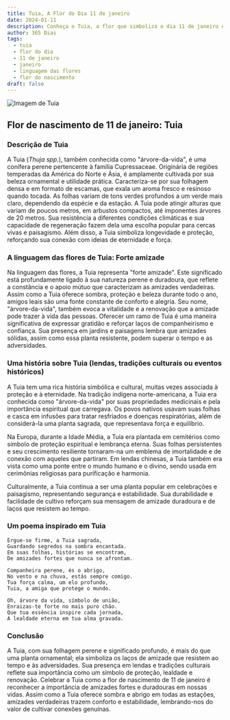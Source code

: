 ```yaml
---
title: Tuia, A Flor do Dia 11 de janeiro
date: 2024-01-11
description: Conheça o Tuia, a flor que simboliza o dia 11 de janeiro e seu significado 'Forte amizade'. Explore a beleza e o simbolismo desta flor encantadora.
author: 365 Dias
tags:
  - tuia
  - flor do dia
  - 11 de janeiro
  - janeiro
  - linguagem das flores
  - flor do nascimento
draft: false
---
```


![Imagem de Tuia](https://cdn.pixabay.com/photo/2017/08/25/18/32/wood-2680999_1280.jpg#center)


## Flor de nascimento de 11 de janeiro: Tuia

### Descrição de Tuia

A Tuia (_Thuja spp._), também conhecida como "árvore-da-vida", é uma conífera perene pertencente à família Cupressaceae. Originária de regiões temperadas da América do Norte e Ásia, é amplamente cultivada por sua beleza ornamental e utilidade prática. Caracteriza-se por sua folhagem densa e em formato de escamas, que exala um aroma fresco e resinoso quando tocada. As folhas variam de tons verdes profundos a um verde mais claro, dependendo da espécie e da estação. A Tuia pode atingir alturas que variam de poucos metros, em arbustos compactos, até imponentes árvores de 20 metros. Sua resistência a diferentes condições climáticas e sua capacidade de regeneração fazem dela uma escolha popular para cercas vivas e paisagismo. Além disso, a Tuia simboliza longevidade e proteção, reforçando sua conexão com ideias de eternidade e força.

### A linguagem das flores de Tuia: Forte amizade

Na linguagem das flores, a Tuia representa "forte amizade". Este significado está profundamente ligado à sua natureza perene e duradoura, que reflete a constância e o apoio mútuo que caracterizam as amizades verdadeiras. Assim como a Tuia oferece sombra, proteção e beleza durante todo o ano, amigos leais são uma fonte constante de conforto e alegria. Seu nome, "árvore-da-vida", também evoca a vitalidade e a renovação que a amizade pode trazer à vida das pessoas. Oferecer um ramo de Tuia é uma maneira significativa de expressar gratidão e reforçar laços de companheirismo e confiança. Sua presença em jardins e paisagens lembra que amizades sólidas, assim como essa planta resistente, podem superar o tempo e as adversidades.

### Uma história sobre Tuia (lendas, tradições culturais ou eventos históricos)

A Tuia tem uma rica história simbólica e cultural, muitas vezes associada à proteção e à eternidade. Na tradição indígena norte-americana, a Tuia era conhecida como "árvore-da-vida" por suas propriedades medicinais e pela importância espiritual que carregava. Os povos nativos usavam suas folhas e casca em infusões para tratar resfriados e doenças respiratórias, além de considerá-la uma planta sagrada, que representava força e equilíbrio.

Na Europa, durante a Idade Média, a Tuia era plantada em cemitérios como símbolo de proteção espiritual e lembrança eterna. Suas folhas persistentes e seu crescimento resiliente tornaram-na um emblema de imortalidade e de conexão com aqueles que partiram. Em lendas chinesas, a Tuia também era vista como uma ponte entre o mundo humano e o divino, sendo usada em cerimônias religiosas para purificação e harmonia.

Culturalmente, a Tuia continua a ser uma planta popular em celebrações e paisagismo, representando segurança e estabilidade. Sua durabilidade e facilidade de cultivo reforçam sua mensagem de amizade duradoura e de laços que resistem ao tempo.

### Um poema inspirado em Tuia

```
Ergue-se firme, a Tuia sagrada,  
Guardando segredos na sombra encantada.  
Em suas folhas, histórias se encontram,  
De amizades fortes que nunca se afrontam.  

Companheira perene, és o abrigo,  
No vento e na chuva, estás sempre comigo.  
Tua força calma, um elo profundo,  
Tuia, a amiga que protege o mundo.  

Oh, árvore da vida, símbolo de união,  
Enraizas-te forte no mais puro chão.  
Que tua essência inspire cada jornada,  
A lealdade eterna em tua alma gravada.
```

### Conclusão

A Tuia, com sua folhagem perene e significado profundo, é mais do que uma planta ornamental; ela simboliza os laços de amizade que resistem ao tempo e às adversidades. Sua presença em lendas e tradições culturais reflete sua importância como um símbolo de proteção, lealdade e renovação. Celebrar a Tuia como a flor de nascimento de 11 de janeiro é reconhecer a importância de amizades fortes e duradouras em nossas vidas. Assim como a Tuia oferece sombra e abrigo em todas as estações, amizades verdadeiras trazem conforto e estabilidade, lembrando-nos do valor de cultivar conexões genuínas.